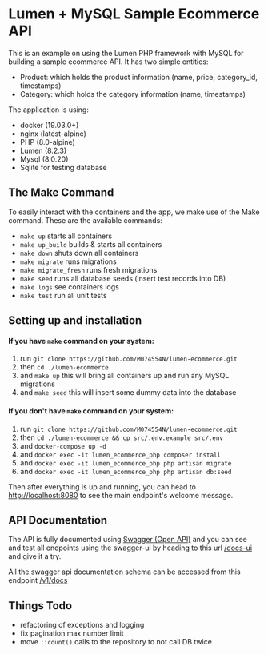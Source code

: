 # Lumen + MySQL Sample Ecommerce API

This is an example on using the Lumen PHP framework with MySQL for building a sample ecommerce API. It has two simple entities:
- Product: which holds the product information (name, price, category_id, timestamps)
- Category: which holds the category information (name, timestamps)

The application is using:
- docker (19.03.0+)
- nginx (latest-alpine)
- PHP (8.0-alpine)
- Lumen (8.2.3)
- Mysql (8.0.20)
- Sqlite for testing database

## The Make Command
To easily interact with the containers and the app, we make use of the Make command. These are the available commands:
- `make up` starts all containers
- `make up_build` builds & starts all containers
- `make down` shuts down all containers
- `make migrate` runs migrations
- `make migrate_fresh` runs fresh migrations
- `make seed` runs all database seeds (insert test records into DB)
- `make logs` see containers logs
- `make test` run all unit tests

## Setting up and installation

#### If you have `make` command on your system:
1. run `git clone https://github.com/M074554N/lumen-ecommerce.git`
2. then `cd ./lumen-ecommerce`
3. and `make up` this will bring all containers up and run any MySQL migrations
4. and `make seed` this will insert some dummy data into the database

#### If you don't have `make` command on your system:
1. run `git clone https://github.com/M074554N/lumen-ecommerce.git`
2. then `cd ./lumen-ecommerce && cp src/.env.example src/.env`
3. and `docker-compose up -d`
4. and `docker exec -it lumen_ecommerce_php composer install`
5. and `docker exec -it lumen_ecommerce_php php artisan migrate`
6. and `docker exec -it lumen_ecommerce_php php artisan db:seed`

Then after everything is up and running, you can head to [http://localhost:8080](http://localhost:8080) to see the main 
endpoint's welcome message.

## API Documentation
The API is fully documented using [Swagger (Open API)](https://swagger.io/) and you can see and test all endpoints using 
the swagger-ui by heading to this url [/docs-ui](http://localhost:8080/docs-ui) and give it a try.

All the swagger api documentation schema can be accessed from this endpoint [/v1/docs](http://localhost:8080/v1/docs)

## Things Todo
- refactoring of exceptions and logging
- fix pagination max number limit
- move `::count()` calls to the repository to not call DB twice
